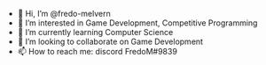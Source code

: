 - 👋 Hi, I’m @fredo-melvern
- 👀 I’m interested in Game Development, Competitive Programming
- 🌱 I’m currently learning Computer Science
- 💞️ I’m looking to collaborate on Game Development
- 📫 How to reach me: discord FredoM#9839

<!---
Fredo-Melvern/Fredo-Melvern is a ✨ special ✨ repository because its `README.md` (this file) appears on your GitHub profile.
You can click the Preview link to take a look at your changes.
--->
